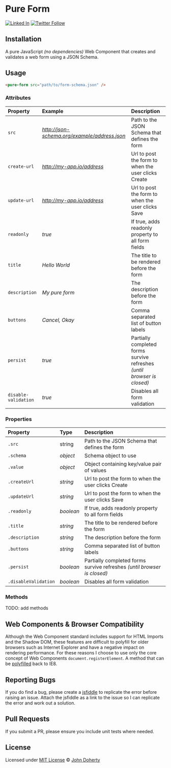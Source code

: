# Pure Form

[![Linked In](https://img.shields.io/badge/Linked-In-blue.svg)](https://www.linkedin.com/in/john-i-doherty) [![Twitter Follow](https://img.shields.io/twitter/follow/CambridgeMVP.svg?style=social&label=Twitter&style=plastic)](https://twitter.com/CambridgeMVP)

## Installation

A pure JavaScript _(no dependencies)_ Web Component that creates and validates a web form using a JSON Schema.

## Usage

```html
<pure-form src="path/to/form-schema.json" />
```

### Attributes

| Property | Example | Description |
| :--- | :--- | :--- |
| `src`  | _http://json-schema.org/example/address.json_ |Path to the JSON Schema that defines the form |
| `create-url` | _http://my-app.io/address_ | Url to post the form to when the user clicks Create
| `update-url` | _http://my-app.io/address_ | Url to post the form to when the user clicks Save
| `readonly` | _true_ | If true, adds readonly property to all form fields
| `title` | _Hello World_ | The title to be rendered before the form
| `description` | _My pure form_ | The description before the form
| `buttons` | _Cancel, Okay_ | Comma separated list of button labels
| `persist` | _true_ | Partially completed forms survive refreshes _(until browser is closed)_
| `disable-validation` | _true_ | Disables all form validation

### Properties

| Property | Type | Description |
| :--- | :--- | :--- |
| `.src` | string | Path to the JSON Schema that defines the form |
| `.schema` | _object_ | Schema object to use |
| `.value` | _object_ | Object containing key/value pair of values |
| `.createUrl` | _string_ | Url to post the form to when the user clicks Create |
| `.updateUrl` | _string_ | Url to post the form to when the user clicks Save |
| `.readonly` | _boolean_ | If true, adds readonly property to all form fields |
| `.title` | _string_ | The title to be rendered before the form |
| `.description` | _string_ | The description before the form |
| `.buttons` | _string_ | Comma separated list of button labels |
| `.persist` | _boolean_ | Partially completed forms survive refreshes _(until browser is closed)_ |
| `.disableValidation` | _boolean_ | Disables all form validation |


### Methods

TODO: add methods

## Web Components & Browser Compatibility

Although the Web Component standard includes support for HTML Imports and the Shadow DOM, these features are difficult to polyfill for older browsers such as Internet Explorer and have a negative impact on rendering performance. For these reasons I choose to use only the core concept of Web Components ```document.registerElement```. A method that can be [polyfilled](https://github.com/WebReflection/document-register-element) back to IE8.

## Reporting Bugs

If you do find a bug, please create a [jsfiddle](https://jsfiddle.net) to replicate the error before raising an issue. Attach the jsfiddle as a link to the issue so I can replicate the error and work out a solution.

## Pull Requests

If you submit a PR, please ensure you include unit tests where needed.

## License

Licensed under [MIT License](LICENSE) &copy; [John Doherty](http://www.johndoherty.info)